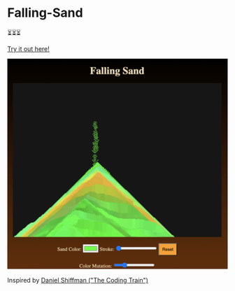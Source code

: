 # Falling-Sand
⏳⏳⏳

[Try it out here!](https://bohdandrahan.github.io/Falling-Sand/)


![Alt text](demo.png)


Inspired by [Daniel Shiffman ("The Coding Train")](https://youtu.be/L4u7Zy_b868?si=JIxVuArQDt3xSHhw "The Coding Train")